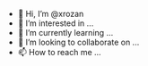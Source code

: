 - 👋 Hi, I’m @xrozan
- 👀 I’m interested in ...
- 🌱 I’m currently learning ...
- 💞️ I’m looking to collaborate on ...
- 📫 How to reach me ...

<!---
xrozan/xrozan is a ✨ special ✨ repository because its `README.md` (this file) appears on your GitHub profile.
You can click the Preview link to take a look at your changes.
---> 
